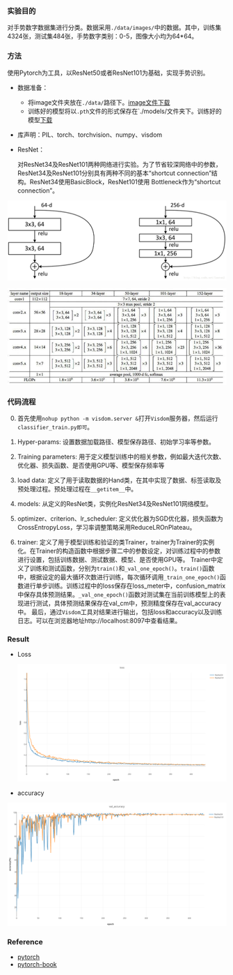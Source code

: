 ### 实验目的

对手势数字数据集进行分类。数据采用`./data/images/`中的数据。其中，训练集4324张，测试集484张，手势数字类别：0-5，图像大小均为64*64。

### 方法

使用Pytorch为工具，以ResNet50或者ResNet101为基础，实现手势识别。

- 数据准备：
  - 将image文件夹放在`./data/`路径下。[image文件下载](https://cloud.tsinghua.edu.cn/f/787490e187714336aae2/?dl=1)
  - 训练好的模型将以`.pth`文件的形式保存在`./models/文件夹下。训练好的模型[下载](https://cloud.tsinghua.edu.cn/d/dbf0243babd443c49e21/)


- 库声明：PIL、torch、torchvision、numpy、visdom

- ResNet：

	对ResNet34及ResNet101两种网络进行实验。为了节省较深网络中的参数，ResNet34及ResNet101分别具有两种不同的基本“shortcut connection”结构。ResNet34使用BasicBlock，ResNet101使用	Bottleneck作为“shortcut connection”。

![BasicBlock and Bottleneck](./pic/BasicBlock_Bottleneck.png)

![ResNet34 and ResNet101](./pic/ResNet34_ResNet101.jpg)

### 代码流程

0. 首先使用`nohup python -m visdom.server &`打开`Visdom`服务器，然后运行`classifier_train.py即可`。

1. Hyper-params: 设置数据加载路径、模型保存路径、初始学习率等参数。
2. Training parameters: 用于定义模型训练中的相关参数，例如最大迭代次数、优化器、损失函数、是否使用GPU等、模型保存频率等
3. load data: 定义了用于读取数据的Hand类，在其中实现了数据、标签读取及预处理过程。预处理过程在`__getitem__`中。
4. models: 从定义的ResNet类，实例化ResNet34及ResNet101网络模型。
5. optimizer、criterion、lr_scheduler: 定义优化器为SGD优化器，损失函数为CrossEntropyLoss，学习率调整策略采用ReduceLROnPlateau。
6. trainer: 定义了用于模型训练和验证的类Trainer，trainer为Trainer的实例化。在Trainer的构造函数中根据步骤二中的参数设定，对训练过程中的参数进行设置，包括训练数据、测试数据、模型、是否使用GPU等。
   Trainer中定义了训练和测试函数，分别为`train()`和`_val_one_epoch()`。`train()`函数中，根据设定的最大循环次数进行训练，每次循环调用`_train_one_epoch()`函数进行单步训练。训练过程中的loss保存在loss_meter中，confusion_matrix中保存具体预测结果。`_val_one_epoch()`函数对测试集在当前训练模型上的表现进行测试，具体预测结果保存在val_cm中，预测精度保存在val_accuracy中。
   最后，通过`Visdom`工具对结果进行输出，包括loss和accuracy以及训练日志。可以在浏览器地址http://localhost:8097中查看结果。

### Result

- Loss

  ![](./pic/loss.png)

- accuracy

![](./pic/accuracy.png)

### Reference

- [pytorch](https://github.com/pytorch/pytorch)
- [pytorch-book](https://github.com/chenyuntc/pytorch-book)


